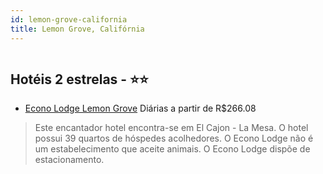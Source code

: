 ```yaml
---
id: lemon-grove-california
title: Lemon Grove, Califórnia
---
```


<center><img src="http://photos.hotelbeds.com/giata/22/225317/225317a_hb_a_052.jpg" alt="" /></center>


## Hotéis 2 estrelas - ⭐️⭐️

-    [Econo Lodge Lemon Grove](https://www.hurb.com/hoteis/lemon-grove/econo-lodge-lemon-grove-JNP-JP186063?cmp=18055) Diárias a partir de R$266.08
   > Este encantador hotel encontra-se em El Cajon - La Mesa. O hotel possui 39 quartos de hóspedes acolhedores. O Econo Lodge não é um estabelecimento que aceite animais. O Econo Lodge dispõe de estacionamento. 
